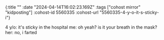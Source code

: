 {:title ""
 :date "2024-04-14T16:02:23.169Z"
 :tags ["cohost mirror" "kidposting"]
 :cohost-id 5560335
 :cohost-url "5560335-4-y-o-it-s-sticky-i"}

4 y/o: it's sticky in the hospital
me: oh yeah? is it your breath in the mask?
her: no, i farted